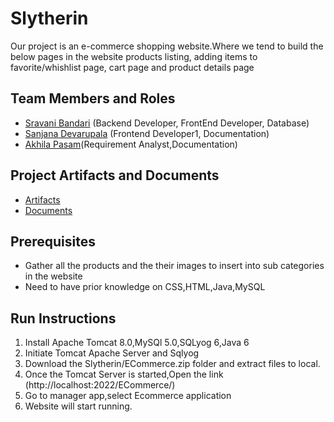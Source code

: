 # Slytherin

Our project is an e-commerce shopping website.Where we tend to build the below pages in the website products listing, adding items to favorite/whishlist page, cart page and product details page

## Team Members and Roles

* [Sravani Bandari](https://github.com/sravanibandari/CIS641-HW2-Bandari) (Backend Developer, FrontEnd Developer, Database)
* [Sanjana Devarupala](https://github.com/DevarupalaSanjana/-CIS641-HW2-Devarupala) (Frontend Developer1, Documentation)
* [Akhila Pasam]( https://github.com/akhila-Reddie/CIS641-HW2-pasam)(Requirement Analyst,Documentation)

## Project Artifacts and Documents
* [Artifacts](https://github.com/sravanibandari/GVSU-CIS641-Slytherin/tree/master/artifacts)
* [Documents](https://github.com/sravanibandari/GVSU-CIS641-Slytherin/tree/master/docs)

## Prerequisites
* Gather all the products and the their images to insert into sub categories in the website
* Need to have prior knowledge on CSS,HTML,Java,MySQL

## Run Instructions
  1. Install Apache Tomcat 8.0,MySQl 5.0,SQLyog 6,Java 6
  2. Initiate Tomcat Apache Server and Sqlyog
  3. Download the Slytherin/ECommerce.zip folder and extract files to local.
  4. Once the Tomcat Server is started,Open the link (http://localhost:2022/ECommerce/)
  5. Go to manager app,select Ecommerce application
  6. Website will start running.

